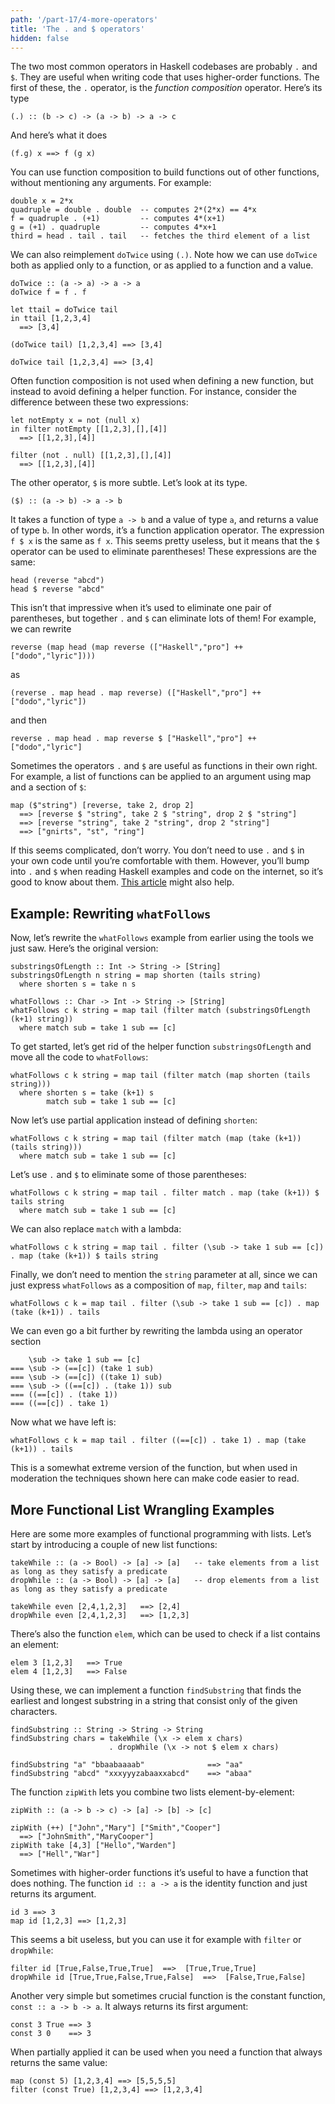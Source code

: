 ```yaml
---
path: '/part-17/4-more-operators'
title: 'The . and $ operators'
hidden: false
---
```


The two most common operators in Haskell codebases are probably `.` and `$`. They are useful when writing code that uses higher-order functions. The first of these, the `.` operator, is the _function composition_ operator. Here’s its type

    (.) :: (b -> c) -> (a -> b) -> a -> c

And here’s what it does

    (f.g) x ==> f (g x)

You can use function composition to build functions out of other functions, without mentioning any arguments. For example:

    double x = 2*x
    quadruple = double . double  -- computes 2*(2*x) == 4*x
    f = quadruple . (+1)         -- computes 4*(x+1)
    g = (+1) . quadruple         -- computes 4*x+1
    third = head . tail . tail   -- fetches the third element of a list

We can also reimplement `doTwice` using `(.)`. Note how we can use `doTwice` both as applied only to a function, or as applied to a function and a value.

    doTwice :: (a -> a) -> a -> a
    doTwice f = f . f

    let ttail = doTwice tail
    in ttail [1,2,3,4]
      ==> [3,4]

    (doTwice tail) [1,2,3,4] ==> [3,4]

    doTwice tail [1,2,3,4] ==> [3,4]

Often function composition is not used when defining a new function, but instead to avoid defining a helper function. For instance, consider the difference between these two expressions:

    let notEmpty x = not (null x)
    in filter notEmpty [[1,2,3],[],[4]]
      ==> [[1,2,3],[4]]

    filter (not . null) [[1,2,3],[],[4]]
      ==> [[1,2,3],[4]]

The other operator, `$` is more subtle. Let’s look at its type.

    ($) :: (a -> b) -> a -> b

It takes a function of type `a -> b` and a value of type `a`, and returns a value of type `b`. In other words, it’s a function application operator. The expression `f $ x` is the same as `f x`. This seems pretty useless, but it means that the `$` operator can be used to eliminate parentheses! These expressions are the same:

    head (reverse "abcd")
    head $ reverse "abcd"

This isn’t that impressive when it’s used to eliminate one pair of parentheses, but together `.` and `$` can eliminate lots of them! For example, we can rewrite

    reverse (map head (map reverse (["Haskell","pro"] ++ ["dodo","lyric"])))

as

    (reverse . map head . map reverse) (["Haskell","pro"] ++ ["dodo","lyric"])

and then

    reverse . map head . map reverse $ ["Haskell","pro"] ++ ["dodo","lyric"]

Sometimes the operators `.` and `$` are useful as functions in their own right. For example, a list of functions can be applied to an argument using map and a section of `$`:

    map ($"string") [reverse, take 2, drop 2]
      ==> [reverse $ "string", take 2 $ "string", drop 2 $ "string"]
      ==> [reverse "string", take 2 "string", drop 2 "string"]
      ==> ["gnirts", "st", "ring"]

If this seems complicated, don’t worry. You don’t need to use `.` and `$` in your own code until you’re comfortable with them. However, you’ll bump into `.` and `$` when reading Haskell examples and code on the internet, so it’s good to know about them. [This article](https://typeclasses.com/featured/dollar) might also help.

Example: Rewriting `whatFollows`
------------------------------------

Now, let’s rewrite the `whatFollows` example from earlier using the tools we just saw. Here’s the original version:

    substringsOfLength :: Int -> String -> [String]
    substringsOfLength n string = map shorten (tails string)
      where shorten s = take n s

    whatFollows :: Char -> Int -> String -> [String]
    whatFollows c k string = map tail (filter match (substringsOfLength (k+1) string))
      where match sub = take 1 sub == [c]

To get started, let’s get rid of the helper function `substringsOfLength` and move all the code to `whatFollows`:

    whatFollows c k string = map tail (filter match (map shorten (tails string)))
      where shorten s = take (k+1) s
            match sub = take 1 sub == [c]

Now let’s use partial application instead of defining `shorten`:

    whatFollows c k string = map tail (filter match (map (take (k+1)) (tails string)))
      where match sub = take 1 sub == [c]

Let’s use `.` and `$` to eliminate some of those parentheses:

    whatFollows c k string = map tail . filter match . map (take (k+1)) $ tails string
      where match sub = take 1 sub == [c]

We can also replace `match` with a lambda:

    whatFollows c k string = map tail . filter (\sub -> take 1 sub == [c]) . map (take (k+1)) $ tails string

Finally, we don’t need to mention the `string` parameter at all, since we can just express `whatFollows` as a composition of `map`, `filter`, `map` and `tails`:

    whatFollows c k = map tail . filter (\sub -> take 1 sub == [c]) . map (take (k+1)) . tails

We can even go a bit further by rewriting the lambda using an operator section

        \sub -> take 1 sub == [c]
    === \sub -> (==[c]) (take 1 sub)
    === \sub -> (==[c]) ((take 1) sub)
    === \sub -> ((==[c]) . (take 1)) sub
    === ((==[c]) . (take 1))
    === ((==[c]) . take 1)

Now what we have left is:

    whatFollows c k = map tail . filter ((==[c]) . take 1) . map (take (k+1)) . tails

This is a somewhat extreme version of the function, but when used in moderation the techniques shown here can make code easier to read.



More Functional List Wrangling Examples
-------------------------------------------

Here are some more examples of functional programming with lists. Let’s start by introducing a couple of new list functions:

    takeWhile :: (a -> Bool) -> [a] -> [a]   -- take elements from a list as long as they satisfy a predicate
    dropWhile :: (a -> Bool) -> [a] -> [a]   -- drop elements from a list as long as they satisfy a predicate

    takeWhile even [2,4,1,2,3]   ==> [2,4]
    dropWhile even [2,4,1,2,3]   ==> [1,2,3]

There’s also the function `elem`, which can be used to check if a list contains an element:

    elem 3 [1,2,3]   ==> True
    elem 4 [1,2,3]   ==> False

Using these, we can implement a function `findSubstring` that finds the earliest and longest substring in a string that consist only of the given characters.

    findSubstring :: String -> String -> String
    findSubstring chars = takeWhile (\x -> elem x chars)
                          . dropWhile (\x -> not $ elem x chars)

    findSubstring "a" "bbaabaaaab"              ==> "aa"
    findSubstring "abcd" "xxxyyyzabaaxxabcd"    ==> "abaa"

The function `zipWith` lets you combine two lists element-by-element:

    zipWith :: (a -> b -> c) -> [a] -> [b] -> [c]

    zipWith (++) ["John","Mary"] ["Smith","Cooper"]
      ==> ["JohnSmith","MaryCooper"]
    zipWith take [4,3] ["Hello","Warden"]
      ==> ["Hell","War"]

Sometimes with higher-order functions it’s useful to have a function that does nothing. The function `id :: a -> a` is the identity function and just returns its argument.

    id 3 ==> 3
    map id [1,2,3] ==> [1,2,3]

This seems a bit useless, but you can use it for example with `filter` or `dropWhile`:

    filter id [True,False,True,True]  ==>  [True,True,True]
    dropWhile id [True,True,False,True,False]  ==>  [False,True,False]

Another very simple but sometimes crucial function is the constant function, `const :: a -> b -> a`. It always returns its first argument:

    const 3 True ==> 3
    const 3 0    ==> 3

When partially applied it can be used when you need a function that always returns the same value:

    map (const 5) [1,2,3,4] ==> [5,5,5,5]
    filter (const True) [1,2,3,4] ==> [1,2,3,4]
